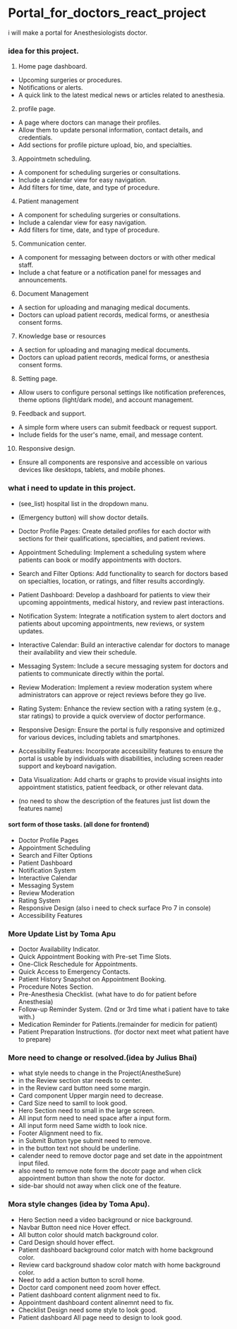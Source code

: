 # Portal_for_doctors_react_project
i will make a portal for Anesthesiologists doctor.

### idea for this project.
1. Home page dashboard.
- Upcoming surgeries or procedures.
- Notifications or alerts.
- A quick link to the latest medical news or articles related to anesthesia.

2. profile page.
- A page where doctors can manage their profiles.
- Allow them to update personal information, contact details, and credentials.
- Add sections for profile picture upload, bio, and specialties. 

3. Appointmetn scheduling.
- A component for scheduling surgeries or consultations.
- Include a calendar view for easy navigation.
- Add filters for time, date, and type of procedure.

4. Patient management
- A component for scheduling surgeries or consultations.
- Include a calendar view for easy navigation.
- Add filters for time, date, and type of procedure.

5. Communication center.
- A component for messaging between doctors or with other medical staff.
- Include a chat feature or a notification panel for messages and announcements.

6. Document Management
- A section for uploading and managing medical documents.
- Doctors can upload patient records, medical forms, or anesthesia consent forms.

7. Knowledge base or resources
- A section for uploading and managing medical documents.
- Doctors can upload patient records, medical forms, or anesthesia consent forms.

8. Setting page.
- Allow users to configure personal settings like notification preferences, theme options (light/dark mode), and account management.

9. Feedback and support.
- A simple form where users can submit feedback or request support.
- Include fields for the user's name, email, and message content.

10. Responsive design.
- Ensure all components are responsive and accessible on various devices like desktops, tablets, and mobile phones.























### what i need to update in this project.
- (see_list) hospital list in the dropdown manu.

- (Emergency button) will show doctor details. 

- Doctor Profile Pages: Create detailed profiles for each doctor with sections for their qualifications, specialties, and patient reviews.

- Appointment Scheduling: Implement a scheduling system where patients can book or modify appointments with doctors.

- Search and Filter Options: Add functionality to search for doctors based on specialties, location, or ratings, and filter results accordingly.

- Patient Dashboard: Develop a dashboard for patients to view their upcoming appointments, medical history, and review past interactions.

- Notification System: Integrate a notification system to alert doctors and patients about upcoming appointments, new reviews, or system updates.

- Interactive Calendar: Build an interactive calendar for doctors to manage their availability and view their schedule.

- Messaging System: Include a secure messaging system for doctors and patients to communicate directly within the portal.

- Review Moderation: Implement a review moderation system where administrators can approve or reject reviews before they go live.

- Rating System: Enhance the review section with a rating system (e.g., star ratings) to provide a quick overview of doctor performance.

- Responsive Design: Ensure the portal is fully responsive and optimized for various devices, including tablets and smartphones.

- Accessibility Features: Incorporate accessibility features to ensure the portal is usable by individuals with disabilities, including screen reader support and keyboard navigation.

- Data Visualization: Add charts or graphs to provide visual insights into appointment statistics, patient feedback, or other relevant data.

- (no need to show the description of the features just list down the features name)

#### sort form of those tasks. (all done for frontend)
- Doctor Profile Pages
- Appointment Scheduling
- Search and Filter Options
- Patient Dashboard
- Notification System
- Interactive Calendar
- Messaging System
- Review Moderation
- Rating System
- Responsive Design (also i need to check surface Pro 7 in console)
- Accessibility Features

### More Update List by Toma Apu
- Doctor Availability Indicator.
- Quick Appointment Booking with Pre-set Time Slots.
- One-Click Reschedule for Appointments.
- Quick Access to Emergency Contacts.
- Patient History Snapshot on Appointment Booking.
- Procedure Notes Section.
- Pre-Anesthesia Checklist. (what have to do for patient before Anesthesia)
- Follow-up Reminder System. (2nd or 3rd time what i patient have to take with.)
- Medication Reminder for Patients.(remainder for medicin for patient)
- Patient Preparation Instructions. (for doctor next meet what patient have to prepare)

### More need to change or resolved.(idea by Julius Bhai)
- what style needs to change in the  Project(AnestheSure)
- in the Review section star needs to center.
- in the Review card button need some margin.
- Card component Upper margin need to decrease.
- Card Size need to samll to look good.
- Hero Section need to small in the large screen.
- All input form need to need space after a input form.
- All input form need Same width to look nice.
- Footer Alignment need to fix.
- in Submit Button type submit need to remove.
- in the button text not should be underline.
- calender need to remove doctor page and set date in the appointment input filed.
- also need to remove note form the docotr page and when click appointment button than show the note for doctor.
- side-bar should not away when click one of the feature.

### Mora style changes (idea by Toma Apu).
- Hero Section need a video background or nice  background.
- Navbar Button need nice Hover effect.
- All button color should match background color.
- Card Design should hover effect.
- Patient dashboard background color match with home background color.
- Review card background shadow color match with home background color.
- Need to add a action button to scroll home.
- Doctor card component need zoom hover effect.
- Patient dashboard content alignment need to fix.
- Appointment dashboard content alinemnt need to fix.
- Checklist Design need some style to look good.
- Patient dashboard All page need to design to look good.
